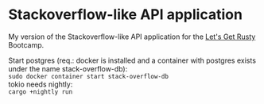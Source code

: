   # Stackoverflow-like API application  
My version of the Stackoverflow-like API application for the [Let's Get Rusty](https://github.com/letsgetrusty/bootcamp/tree/master/4.%20Projects/2.%20API/Problem) Bootcamp.

Start postgres (req.: docker is installed and a container with postgres exists under the name stack-overflow-db):\
`sudo docker container start stack-overflow-db`\
tokio needs nightly:\
`cargo +nightly run`
